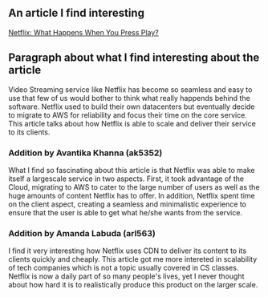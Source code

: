 ## An article I find interesting
[Netflix: What Happens When You Press Play?](http://highscalability.com/blog/2017/12/11/netflix-what-happens-when-you-press-play.html)

## Paragraph about what I find interesting about the article
Video Streaming service like Netflix has become so seamless and easy to use that few of us would bother to think what really happends behind the software. 
Netflix used to build their own datacenters but eventually decide to migrate to AWS for reliability and focus their time on the core service.
This article talks about how Netflix is able to scale and deliver their service to its clients.


### Addition by Avantika Khanna (ak5352)
What I find so fascinating about this article is that Netflix was able to make itself a largescale service in two aspects. First, it took 
advantage of the Cloud, migrating to AWS to cater to the large number of users as well as the huge amounts of content Netflix has to offer. 
In addition, Netflix spent time on the client aspect, creating a seamless and minimalistic experience to ensure that the user is able to get 
what he/she wants from the service.

### Addition by Amanda Labuda (arl563)
I find it very interesting how Netflix uses CDN to deliver its content to its clients quickly and cheaply. This article got me more intereted in scalability of tech companies which is not a topic usually covered in CS classes. Netflix is now a daily part of so many people's lives, yet I never thought about how hard it is to realistically produce this product on the larger scale. 
